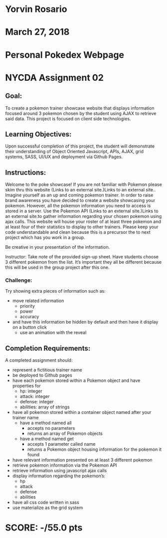 # Yorvin Rosario
# March 27, 2018
# Personal Pokedex Webpage
# NYCDA Assignment 02



## Goal:

To create a pokemon trainer showcase website that displays information focused around 3 pokemon chosen by the student using AJAX to retrieve said data. This project is focused on client side technologies.

## Learning Objectives:

Upon successful completion of this project, the student will demonstrate their understanding of Object Oriented Javascript, APIs, AJAX, grid systems, SASS, UI/UX and deployment via Github Pages.

 

## Instructions:

Welcome to the poke showcase! If you are not familiar with Pokemon please skim thru this website (Links to an external site.)Links to an external site.. Imagine yourself as an up and coming pokemon trainer. In order to raise brand awareness you have decided to create a website showcasing your pokemon. However, all the pokemon information you need to access is stored in a server. Use the Pokemon API  (Links to an external site.)Links to an external site.to gather information regarding your chosen pokemon using ajax calls. This website will house your roster of at least three pokemon and at least four of their statistics to display to other trainers. Please keep your code understandable and clean because this is a precursor the to next project which has you work in a group.

Be creative in your presentation of the information.

Instructor: Take note of the provided sign-up sheet. Have students choose 3 different pokemon from the list. It’s important they all be different because this will be used in the group project after this one.

 

### Challenge:

Try showing extra pieces of information such as:

* move related information
    - priority
    - power
    - accuracy
* and have this information be hidden by default and then have it display on a button click
    - use an animation with the reveal
 

## Completion Requirements:

A completed assignment should:

* represent a fictitious trainer name
* be deployed to Github pages
* have each pokemon stored within a Pokemon object and have properties for
    - hp: integer
    - attack: integer
    - defense: integer
    - abilities: array of strings
* have all pokemon stored within a container object named after your trainer name
    - have a method named all
        - accepts no parameters
        - returns an array of Pokemon objects
    - have a method named get
        - accepts 1 parameter called name
        - returns a Pokemon object housing information for the pokemon it found
* have relevant information presented on at least 3 different pokemon
* retrieve pokemon information via the Pokemon API
* retrieve information using javascript ajax calls
* display information regarding the pokemon’s:
    - hp
    - attack
    - defense
    - abilities
* have all css code written in sass
* use materialize as the grid system




# SCORE: -/55.0 pts